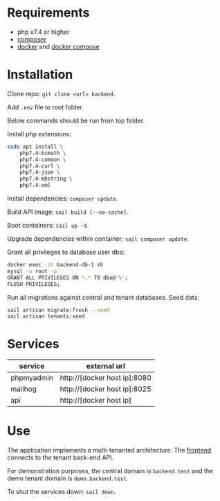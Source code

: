 # Requirements

- php v7.4 or higher
- [composer](https://getcomposer.org/)
- [docker](https://www.docker.com/) and [docker compose](https://docs.docker.com/compose/install/)

# Installation

Clone repo: `git clone <url> backend`.

Add `.env` file to root folder.

Below commands should be run from top folder.

Install php extensions:
```bash
sudo apt install \
    php7.4-bcmath \
    php7.4-common \
    php7.4-curl \
    php7.4-json \
    php7.4-mbstring \
    php7.4-xml
```

Install dependencies: `composer update`.

Build API image: `sail build [--no-cache]`.

Boot containers: `sail up -d`.

Upgrade dependencies within container: `sail composer update`.

Grant all privileges to database user dba:

```bash
docker exec -it backend-db-1 sh
mysql -u root -p
GRANT ALL PRIVILEGES ON *.* TO dba@'%';
FLUSH PRIVILEGES;
```

Run all migrations against central and tenant databases. Seed data:

```bash
sail artisan migrate:fresh --seed
sail artisan tenants:seed
```

# Services

| service | external url |
|---|---|
| phpmyadmin | http://[docker host ip]:8080 |
| mailhog | http://[docker host ip]:8025 |
| api | http://[docker host ip] |

# Use

The application implements a multi-tenanted architecture. The [frontend](https://github.com/mathieu-tulpinck/ehb-ad) connects to the tenant back-end API. 

For demonstration purposes, the central domain is `backend.test` and the demo tenant domain is `demo.backend.test`.

To shut the services down: `sail down`.
